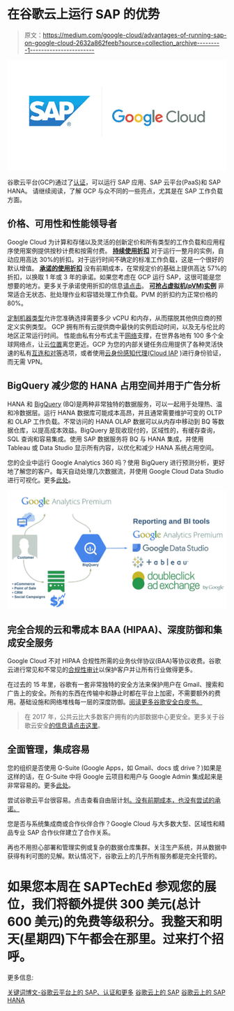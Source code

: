 # 在谷歌云上运行 SAP 的优势

> 原文：<https://medium.com/google-cloud/advantages-of-running-sap-on-google-cloud-2632a862feeb?source=collection_archive---------1----------------------->

![](img/9de09307a993dbb0b1e33dbce56ac5cc.png)

谷歌云平台(GCP)通过了[认证](https://cloud.google.com/sap/)，可以运行 SAP 应用、SAP 云平台(PaaS)和 SAP HANA。
请继续阅读，了解 GCP 与众不同的一些亮点，尤其是在 SAP 工作负载方面。

## **价格、可用性和性能领导者**

Google Cloud 为计算和存储以及灵活的创新定价和所有类型的工作负载和应用程序使用案例提供按秒计费和按需付费。
[**持续使用折扣**](https://cloud.google.com/compute/docs/sustained-use-discounts) 对于运行一整月的实例，自动应用高达 30%的折扣。对于运行时间不确定的标准工作负载，这是一个很好的默认增值。
[**承诺的使用折扣**](https://cloud.google.com/compute/docs/instances/signing-up-committed-use-discounts) 没有前期成本，在常规定价的基础上提供高达 57%的折扣，以换取 1 年或 3 年的承诺。如果您考虑在 GCP 运行 SAP，这很可能是您想要的地方。更多关于承诺使用折扣的信息[请点击](https://cloudplatform.googleblog.com/2017/09/committed-use-discounts-for-Google-Compute-Engine-now-generally-available.html)。
[**可抢占虚拟机(pVM)实例**](https://cloud.google.com/preemptible-vms/) 非常适合无状态、批处理作业和容错处理工作负载。PVM 的折扣约为正常价格的 80%。

[定制机器类型](https://cloud.google.com/compute/docs/instances/creating-instance-with-custom-machine-type)允许您准确选择需要多少 vCPU 和内存，从而摆脱其他供应商的预定义实例类型。
GCP 拥有所有云提供商中最快的实例启动时间，以及无与伦比的地区正常运行时间。
性能由私有分布式主干[网络](https://cloud.google.com/products/networking/)支撑，在世界各地有 100 多个全球网络点，让云[位置](https://cloud.google.com/about/locations/)离您更近。GCP 为您的内部关键任务应用提供了各种灵活快速的私有[互连和对等](https://cloud.google.com/interconnect/)选项，或者使用[云身份感知代理(Cloud IAP](https://cloud.google.com/iap/) )进行身份验证，而无需 VPN。

## BigQuery 减少您的 HANA 占用空间并用于广告分析

HANA 和 [BigQuery](https://cloud.google.com/bigquery/) (BQ)是两种非常独特的数据服务，可以一起用于处理热、温和冷数据层。运行 HANA 数据库可能成本高昂，并且通常需要维护可变的 OLTP 和 OLAP 工作负载。不常访问的 HANA OLAP 数据可以从内存中移动到 BQ 等数据仓库，以提高成本效益。BigQuery 是现收现付的，区域性的，有缓存查询，SQL 查询和容易集成。使用 SAP 数据服务将 BQ 与 HANA 集成，并使用 Tableau 或 Data Studio 显示所有内容，以优化和减少 HANA 系统占用空间。

您的企业中运行 Google Analytics 360 吗？使用 BigQuery 进行预测分析，更好地了解您的客户。每天自动处理几次数据流，并使用 Google Cloud Data Studio 进行可视化。更多[此处](https://cloud.google.com/solutions/google-analytics-bigquery)。

![](img/7175a7068e3a0dc937c247c3234bd4c4.png)

## **完全合规的云和零成本 BAA (HIPAA)、深度防御和集成安全服务**

Google Cloud 不对 HIPAA 合规性所需的业务伙伴协议(BAA)等协议收费。谷歌云进行常见和不常见的[合规性审计](https://cloud.google.com/security/compliance)以保护客户并让所有行业做得更多。

在过去的 15 年里，谷歌有一套非常独特的安全方法来保护用户在 Gmail、搜索和广告上的安全。所有的东西在传输中和静止时都在平台上加密，不需要额外的费用。基础设施和网络堆栈每一层的深度防御。[阅读更多谷歌安全白皮书。](https://cloud.google.com/security/whitepaper)

> 在 2017 年，公共云比大多数客户拥有的内部数据中心更安全。更多关于谷歌云安全[的信息请点击这里](https://cloud.google.com/security/)。

## **全面管理，集成容易**

您的组织是否使用 G-Suite (Google Apps，如 Gmail、docs 或 drive？)如果是这样的话，在 G-Suite 中将 Google 云项目和用户与 Google Admin 集成起来是非常容易的。更多[此处](https://cloudplatform.googleblog.com/2017/06/enterprise-identity-made-easy-in-GCP-with-Cloud-Identity.html)。

尝试谷歌云平台很容易。点击查看自由层计划[。没有前期成本，也没有尝试的承诺。](https://cloud.google.com/free/)

您是否与系统集成商或合作伙伴合作？Google Cloud 与大多数大型、区域性和精品专业 SAP 合作伙伴建立了合作关系。

再也不用担心部署和管理实例或复杂的数据仓库集群。关注生产系统，并从数据中获得有利可图的见解。默认情况下，谷歌云上的几乎所有服务都是完全托管的。

# 如果您本周在 SAPTechEd 参观您的展位，我们将额外提供 300 美元(总计 600 美元)的免费等级积分。我整天和明天(星期四)下午都会在那里。过来打个招呼。

更多信息:

[关键词博文-谷歌云平台上的 SAP、认证和更多](https://www.blog.google/topics/google-cloud/sap-google-cloud-platform-new-certifications-and-more/)
[谷歌云上的 SAP](https://cloud.google.com/sap/)
[谷歌云上的 SAP HANA](https://cloud.google.com/sap/saphana/)